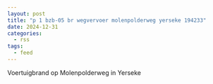 ```yaml
---
layout: post
title: "p 1 bzb-05 br wegvervoer molenpolderweg yerseke 194233"
date: 2024-12-31
categories: 
  - rss
tags: 
  - feed
---
```


Voertuigbrand op Molenpolderweg in Yerseke
